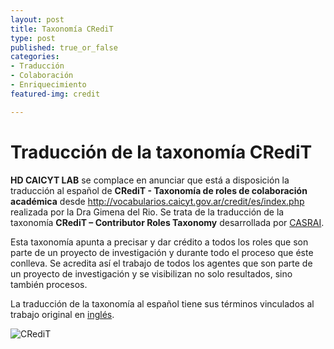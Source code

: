 ```yaml
---
layout: post
title: Taxonomía CRediT
type: post
published: true_or_false
categories:
- Traducción
- Colaboración
- Enriquecimiento
featured-img: credit

---
```


# Traducción de la taxonomía CRediT

**HD CAICYT LAB** se complace en anunciar que está a disposición la traducción al español de **CRediT - Taxonomía de roles de colaboración académica** desde <a href="http://vocabularios.caicyt.gov.ar/credit/es/index.php" target="_blank">http://vocabularios.caicyt.gov.ar/credit/es/index.php</a> realizada por la Dra Gimena del Rio. Se trata de la traducción de la taxonomía **CRediT – Contributor Roles Taxonomy** desarrollada por <a href="https://casrai.org/credit/#:~:text=CRediT%20%E2%80%93%20Contributor%20Roles%20Taxonomy,contribution%20to%20the%20scholarly%20output." target="_blank">CASRAI</a>.

Esta taxonomía apunta a precisar y dar crédito a todos los roles que son parte de un proyecto de investigación y durante todo el proceso que éste conlleva. Se acredita así el trabajo de todos los agentes que son parte de un proyecto de investigación y se visibilizan no solo resultados, sino también procesos.

La traducción de la taxonomía al español tiene sus términos vinculados al trabajo original en <a href="http://vocabularios.caicyt.gov.ar/credit/en/" target="_blank">inglés</a>.

![CRediT](/assets/img/posts/credit2.jpg)